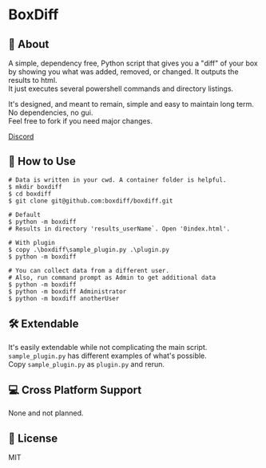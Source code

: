 # BoxDiff

## 💎 About

A simple, dependency free, Python script that gives you a "diff" of your box by showing you what was added, removed, 
or changed. It outputs the results to html.  
It just executes several powershell commands and directory listings.

It's designed, and meant to remain, simple and easy to maintain long term. No dependencies, no gui.  
Feel free to fork if you need major changes.

[Discord](https://discord.gg/2NCr2eSa)

## 📖 How to Use

```shell
# Data is written in your cwd. A container folder is helpful.
$ mkdir boxdiff
$ cd boxdiff
$ git clone git@github.com:boxdiff/boxdiff.git

# Default
$ python -m boxdiff
# Results in directory 'results_userName`. Open '0index.html'.

# With plugin
$ copy .\boxdiff\sample_plugin.py .\plugin.py
$ python -m boxdiff

# You can collect data from a different user.
# Also, run command prompt as Admin to get additional data
$ python -m boxdiff
$ python -m boxdiff Administrator
$ python -m boxdiff anotherUser
```

## 🛠️ Extendable

It's easily extendable while not complicating the main script.  
`sample_plugin.py` has different examples of what's possible.  
Copy `sample_plugin.py` as `plugin.py` and rerun.

## 💻 Cross Platform Support

None and not planned.

## 📜 License

MIT